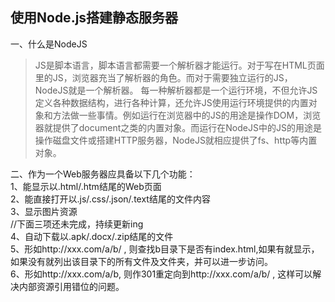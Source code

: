 ## 使用Node.js搭建静态服务器
一、什么是NodeJS
>JS是脚本语言，脚本语言都需要一个解析器才能运行。对于写在HTML页面里的JS，浏览器充当了解析器的角色。而对于需要独立运行的JS，NodeJS就是一个解析器。
每一种解析器都是一个运行环境，不但允许JS定义各种数据结构，进行各种计算，还允许JS使用运行环境提供的内置对象和方法做一些事情。例如运行在浏览器中的JS的用途是操作DOM，浏览器就提供了document之类的内置对象。而运行在NodeJS中的JS的用途是操作磁盘文件或搭建HTTP服务器，NodeJS就相应提供了fs、http等内置对象。

二、作为一个Web服务器应具备以下几个功能：<br>
1、能显示以.html/.htm结尾的Web页面 <br>
2、能直接打开以.js/.css/.json/.text结尾的文件内容 <br>
3、显示图片资源 <br>
//下面三项还未完成，持续更新ing <br>
4、自动下载以.apk/.docx/.zip结尾的文件 <br>
5、形如http://xxx.com/a/b/ , 则查找b目录下是否有index.html,如果有就显示，如果没有就列出该目录下的所有文件及文件夹，并可以进一步访问。<br>
6、形如http://xxx.com/a/b,  则作301重定向到http://xxx.com/a/b/ , 这样可以解决内部资源引用错位的问题。<br>

